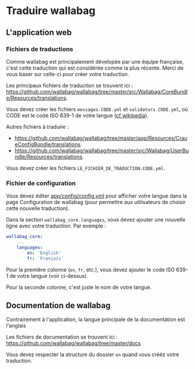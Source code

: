 Traduire wallabag
=================

L'application web
-----------------

### Fichiers de traductions

<div class="admonition note">

Comme wallabag est principalement dévelopée par une équipe française,
c'est cette traduction qui est considérée comme la plus récente. Merci
de vous baser sur celle-ci pour créer votre traduction.

</div>

Les principaux fichiers de traduction se trouvent ici :
<https://github.com/wallabag/wallabag/tree/master/src/Wallabag/CoreBundle/Resources/translations>.

Vous devez créer les fichiers `messages.CODE.yml` et
`validators.CODE.yml`, où CODE est le code ISO 639-1 de votre langue
([cf
wikipedia](https://fr.wikipedia.org/wiki/Liste_des_codes_ISO_639-1)).

Autres fichiers à traduire :

-   <https://github.com/wallabag/wallabag/tree/master/app/Resources/CraueConfigBundle/translations>.
-   <https://github.com/wallabag/wallabag/tree/master/src/Wallabag/UserBundle/Resources/translations>.

Vous devez créer les fichiers `LE_FICHIER_DE_TRADUCTION.CODE.yml`.

### Fichier de configuration

Vous devez éditer
[app/config/config.yml](https://github.com/wallabag/wallabag/blob/master/app/config/config.yml)
pour afficher votre langue dans la page Configuration de wallabag (pour
permettre aux utilisateurs de choisir cette nouvelle traduction).

Dans la section `wallabag_core.languages`, vous devez ajouter une
nouvelle ligne avec votre traduction. Par exemple :

```yaml
wallabag_core:
    ...
    languages:
        en: 'English'
        fr: 'Français'
```

Pour la première colonne (`en`, `fr`, etc.), vous devez ajouter le code
ISO 639-1 de votre langue (voir ci-dessus).

Pour la seconde colonne, c'est juste le nom de votre langue.

Documentation de wallabag
-------------------------

<div class="admonition note">

Contrairement à l'application, la langue principale de la documentation
est l'anglais

</div>

Les fichiers de documentation se trouvent ici :
<https://github.com/wallabag/wallabag/tree/master/docs>

Vous devez respecter la structure du dossier `en` quand vous crééz votre
traduction.
